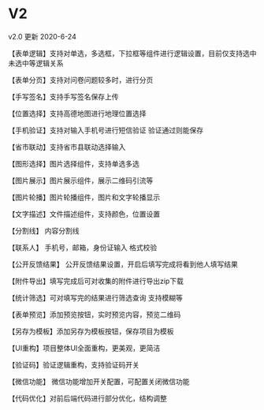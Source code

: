 #  V2
v2.0 更新 2020-6-24

【表单逻辑】支持对单选，多选框，下拉框等组件进行逻辑设置，目前仅支持选中 未选中等逻辑关系

【表单分页】支持对问卷问题较多时，进行分页

【手写签名】支持手写签名保存上传

【位置选择】支持高德地图进行地理位置选择

【手机验证】支持对输入手机号进行短信验证 验证通过则能保存 

【省市联动】支持省市县联动选择输入 

【图形选择】图片选择组件，支持单选多选 

【图片展示】图片展示组件，展示二维码引流等

【图片轮播】图片轮播组件，图片和文字轮播显示

【文字描述】文件描述组件，支持颜色，位置设置

【分割线】 内容分割线

【联系人】 手机号，邮箱，身份证输入 格式校验

【公开反馈结果】 公开反馈结果设置，开启后填写完成将看到他人填写结果

【附件导出】填写完成后可对收集的附件进行导出zip下载

【统计筛选】可对填写完的结果进行筛选查询 支持模糊等

【表单预览】添加预览按钮，实时预览内容，预览二维码

【另存为模板】添加另存为模板按钮，保存项目为模板

【UI重构】项目整体UI全面重构，更美观，更简洁

【验证码】验证逻辑重构，支持验证码开关

【微信功能】 微信功能增加开关配置，可配置关闭微信功能

【代码优化】对前后端代码进行部分优化，结构调整
